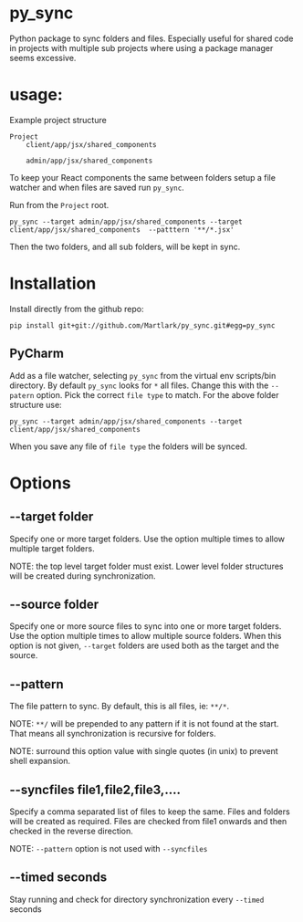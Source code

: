 py_sync
=======

Python package to sync folders and files.  Especially useful for shared code
in projects with multiple sub projects where using a package manager
seems excessive.

usage:
======

Example project structure
    
    Project
        client/app/jsx/shared_components
    
        admin/app/jsx/shared_components
    
To keep your React components the same between folders setup a file watcher
and when files are saved run `py_sync`.

Run from the `Project` root.

    py_sync --target admin/app/jsx/shared_components --target client/app/jsx/shared_components  --patttern '**/*.jsx'

Then the two folders, and all sub folders, will be kept in sync.

Installation
============

Install directly from the github repo:

    pip install git+git://github.com/Martlark/py_sync.git#egg=py_sync

PyCharm
-------

Add as a file watcher, selecting `py_sync` from the virtual env scripts/bin
directory.  By default `py_sync` looks for `*` all files.  Change this
with the `--patern` option.  Pick the correct `file type` to match.  For the
above folder structure use:

    py_sync --target admin/app/jsx/shared_components --target client/app/jsx/shared_components

When you save any file of `file type` the folders will be synced.

Options
=======

--target folder
---------------

Specify one or more target folders.
Use the option multiple times to allow multiple target folders.

NOTE: the top level target folder must exist.  Lower level folder 
structures will be created during synchronization.

--source folder
---------------

Specify one or more source files to sync into one or more target folders.
Use the option multiple times to allow multiple source folders.  When this
option is not given, `--target` folders are used both as the target and the 
source.

--pattern
---------

The file pattern to sync.  By default, this is all files, ie: `**/*`.

NOTE: `**/` will be prepended to any pattern if it is not found at the start. That
means all synchronization is recursive for folders.

NOTE: surround this option value with single quotes (in unix) to prevent
shell expansion.

--syncfiles file1,file2,file3,....
----------------------------------

Specify a comma separated list of files to keep the same.  Files and
folders will be created as required.  Files are checked from file1 onwards
and then checked in the reverse direction.

NOTE: `--pattern` option is not used with `--syncfiles`

--timed seconds
---------------

Stay running and check for directory synchronization every `--timed` seconds
